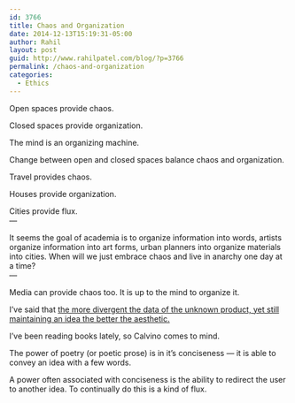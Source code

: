 ```yaml
---
id: 3766
title: Chaos and Organization
date: 2014-12-13T15:19:31-05:00
author: Rahil
layout: post
guid: http://www.rahilpatel.com/blog/?p=3766
permalink: /chaos-and-organization
categories:
  - Ethics
---
```

Open spaces provide chaos.

Closed spaces provide organization.

The mind is an organizing machine.

Change between open and closed spaces balance chaos and organization.

Travel provides chaos.

Houses provide organization.

Cities provide flux.  
&#8212;

It seems the goal of academia is to organize information into words, artists organize information into art forms, urban planners into organize materials into cities. When will we just embrace chaos and live in anarchy one day at a time?  
&#8212;

Media can provide chaos too. It is up to the mind to organize it.

I&#8217;ve said that [the more divergent the data of the unknown product, yet still maintaining an idea the better the aesthetic.](http://www.rahilpatel.com/blog/information-organization-mediums-creativity-and-experience "Information Organization, Mediums, Creativity, and Experience")

I&#8217;ve been reading books lately, so Calvino comes to mind.

The power of poetry (or poetic prose) is in it&#8217;s conciseness &#8212; it is able to convey an idea with a few words.

A power often associated with conciseness is the ability to redirect the user to another idea. To continually do this is a kind of flux.